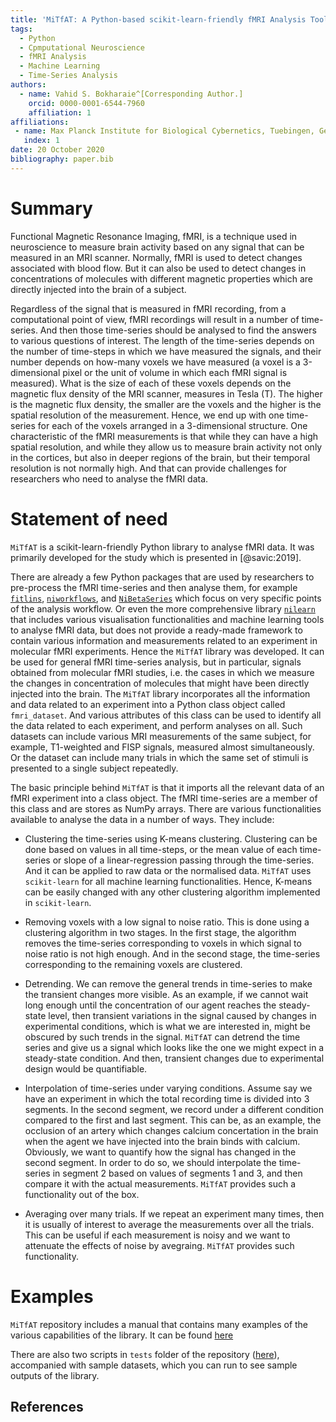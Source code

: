 ```yaml
---
title: 'MiTfAT: A Python-based scikit-learn-friendly fMRI Analysis Tool, Made in Tuebingen.'
tags:
  - Python
  - Cpmputational Neuroscience
  - fMRI Analysis
  - Machine Learning
  - Time-Series Analysis
authors:
  - name: Vahid S. Bokharaie^[Corresponding Author.]
    orcid: 0000-0001-6544-7960
    affiliation: 1
affiliations:
 - name: Max Planck Institute for Biological Cybernetics, Tuebingen, Germany
   index: 1
date: 20 October 2020
bibliography: paper.bib
---
```



# Summary
 
Functional Magnetic Resonance Imaging, fMRI, is a technique used in neuroscience to measure brain activity based on any signal that can be measured in an MRI scanner. Normally, fMRI is used to detect changes associated with blood flow. But it can also be used to detect changes in concentrations of molecules with different magnetic properties which are directly injected into the brain of a subject. 

Regardless of the signal that is measured in fMRI recording, from a computational point of view, fMRI recordings will result in a number of time-series. And then those time-series should be analysed to find the answers to various questions of interest. The length of the time-series depends on the number of time-steps in which we have measured the signals, and their number depends on how-many voxels we have measured (a voxel is a 3-dimensional pixel or the unit of volume in which each fMRI signal is measured). What is the size of each of these voxels depends on the magnetic flux density of the MRI scanner, measures in Tesla (T). The higher is the magnetic flux density, the smaller are the voxels and the higher is the spatial resolution of the measurement. Hence, we end up with one time-series for each of the voxels arranged in a 3-dimensional structure. One characteristic of the fMRI measurements is that while they can have a high spatial resolution, and while they allow us to measure brain activity not only in the cortices, but also in deeper regions of the brain, but their temporal resolution is not normally high. And that can provide challenges for researchers who need to analyse the fMRI data.

# Statement of need

`MiTfAT` is a scikit-learn-friendly Python library to analyse fMRI data. It was primarily developed for the study which is presented in [@savic:2019].

There are already a few Python packages that are used by researchers to pre-process the fMRI time-series and then analyse them, for example [`fitlins`](https://fitlins.readthedocs.io/en/latest/), [`niworkflows`](https://github.com/nipreps/niworkflows), and [`NiBetaSeries`](https://joss.theoj.org/papers/10.21105/joss.01295) which focus on very specific points of the analysis workflow. Or even the more comprehensive library [`nilearn`](http://nilearn.github.io) that includes various visualisation functionalities and machine learning tools to analyse fMRI data, but does not provide a ready-made framework to contain various information and measurements related to an experiment in molecular fMRI experiments. Hence the `MiTfAT` library was developed. It can be used for general fMRI time-series analysis, but in particular, signals obtained from molecular fMRI studies, i.e. the cases in which we measure the changes in concentration of molecules that might have been directly injected into the brain. The `MiTfAT` library incorporates all the information and data related to an experiment into a Python class object called `fmri_dataset`. And various attributes of this class can be used to identify all the data related to each experiment, and perform analyses on all. Such datasets can include various MRI measurements of the same subject, for example, T1-weighted and FISP signals, measured almost simultaneously. Or the dataset can include many trials in which the same set of stimuli is presented to a single subject repeatedly. 

The basic principle behind `MiTfAT` is that it imports all the relevant data of an fMRI experiment into a class object. The fMRI time-series are a member of this class and are stores as NumPy arrays. There are various functionalities available to analyse the data in a number of ways. They include:

- Clustering the time-series using K-means clustering. Clustering can be done based on values in all time-steps, or the mean value of each time-series or slope of a linear-regression passing through the time-series. And it can be applied to raw data or the normalised data. `MiTfAT` uses `scikit-learn` for all machine learning functionalities. Hence, K-means can be easily changed with any other clustering algorithm implemented in `scikit-learn`. 

- Removing voxels with a low signal to noise ratio. This is done using a clustering algorithm in two stages. In the first stage, the algorithm removes the time-series corresponding to voxels in which signal to noise ratio is not high enough. And in the second stage, the time-series corresponding to the remaining voxels are clustered. 

- Detrending. We can remove the general trends in time-series to make the transient changes more visible. As an example, if we cannot wait long enough until the concentration of our agent reaches the steady-state level, then transient variations in the signal caused by changes in experimental conditions, which is what we are interested in, might be obscured by such trends in the signal. `MiTfAT` can detrend the time series and give us a signal which looks like the one we might expect in a steady-state condition. And then, transient changes due to experimental design would be quantifiable.

- Interpolation of time-series under varying conditions. Assume say we have an experiment in which the total recording time is divided into 3 segments. In the second segment, we record under a different condition compared to the first and last segment. This can be, as an example, the occlusion of an artery which changes calcium concertation in the brain when the agent we have injected into the brain binds with calcium. Obviously, we want to quantify how the signal has changed in the second segment. In order to do so, we should interpolate the time-series in segment 2 based on values of segments 1 and 3, and then compare it with the actual measurements. `MiTfAT` provides such a functionality out of the box. 

- Averaging over many trials. If we repeat an experiment many times, then it is usually of interest to average the measurements over all the trials. This can be useful if each measurement is noisy and we want to attenuate the effects of noise by avegraing. `MiTfAT` provides such functionality. 

# Examples
`MiTfAT` repository includes a manual that contains many examples of the various capabilities of the library. It can be found [here](https://github.com/vahid-sb/MiTfAT/tree/master/docs/mitfat.pdf)

There are also two scripts in `tests` folder of the repository ([here](https://github.com/vahid-sb/MiTfAT/tree/master/tests/)), accompanied with sample datasets, which you can run to see sample outputs of the library. 
 
## References

